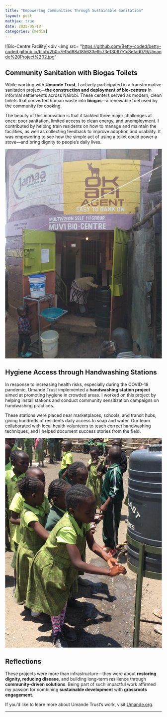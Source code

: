 ```yaml
---
title: "Empowering Communities Through Sustainable Sanitation"
layout: post
mathjax: true
date: 2025-05-18
categories: [media]
---
```


![Bio-Centre Facility]<div <img src= "https://github.com/Betty-coded/betty-coded.github.io/blob/2b0c7ef5d88a185633e9c73ef3097e1c8efad079/Umande%20Project%202.jpg" </div>



## Community Sanitation with Biogas Toilets

While working with **Umande Trust**, I actively participated in a transformative sanitation project—**the construction and deployment of bio-centres** in informal settlements across Nairobi. These centers served as modern, clean toilets that converted human waste into **biogas**—a renewable fuel used by the community for cooking.

The beauty of this innovation is that it tackled three major challenges at once: poor sanitation, limited access to clean energy, and unemployment. I contributed by helping train residents on how to manage and maintain the facilities, as well as collecting feedback to improve adoption and usability. It was empowering to see how the simple act of using a toilet could power a stove—and bring dignity to people’s daily lives.

![Biogas Conversion Unit](https://github.com/Betty-coded/betty-coded.github.io/blob/506b7e2b79352a864e52a881a0e296184c654c97/Umande%20Project1.jpg)

## Hygiene Access through Handwashing Stations

In response to increasing health risks, especially during the COVID-19 pandemic, Umande Trust implemented a **handwashing station project** aimed at promoting hygiene in crowded areas. I worked on this project by helping install stations and conduct community sensitization campaigns on handwashing practices.

These stations were placed near marketplaces, schools, and transit hubs, giving hundreds of residents daily access to soap and water. Our team collaborated with local health volunteers to teach correct handwashing techniques, and I helped document success stories from the field.

![Handwashing Station](https://github.com/Betty-coded/betty-coded.github.io/blob/c3d6f6801c40eb222fd0b46b84696bfa1e6d8f43/IMG_7273.jpg)

## Reflections

These projects were more than infrastructure—they were about **restoring dignity, reducing disease**, and building long-term resilience through **community-driven solutions**. Being part of such impactful work affirmed my passion for combining **sustainable development** with **grassroots engagement**.

If you’d like to learn more about Umande Trust’s work, visit [Umande.org](https://umande.org/portfolio/handwashing-station/).

---


